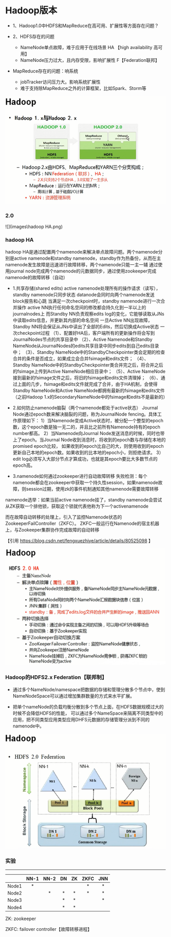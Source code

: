# Hadoop版本

- 1、Hadoop1.0中HDFS和MapReduce在高可用、扩展性等方面存在问题？

- 2、HDFS存在的问题
  - NameNode单点故障，难于应用于在线场景  HA 【high availability 高可用】
  - NameNode压力过大，且内存受限，影响扩展性 F【Federation联邦】
- MapReduce存在的问题：响系统
  - jobTracker访问压力大。影响系统扩展性
  - 难于支持除MapReduce之外的计算框架，比如Spark、Storm等

![](images\Hadoop1和Hadoop2的区别.png)

### 2.0

![](images\hadoop HA.png)

### hadoop HA

hadoop HA是通过配置两个namenode来解决单点故障问题。两个namenode分别是active namenode和standby namenode，standby作为热备份，从而在主namenode发生故障是迅速进行故障转移，两个namenode只能一主一辅
通过使用journal node完成两个namenode的元数据同步，通过使用zookeeper完成namenode的故障转移（自动）

- 1.共享存储(shared edits)
  active namenode处理所有的操作请求（读写），standby namenode只同步状态
  datanode会同时向两个namenode发送block报告和心跳
  当满足一次checkpoint时，standby namenode进行一次合并操作
  active NN执行任何命名空间的修改都会持久化到一半以上的journalnodes上
  而Standby NN负责观察edits log的变化，它能够读取从JNs中读取edits信息，并更新其内部的命名空间
  一旦Active NN出现故障，Standby NN将会保证从JNs中读出了全部的Edits，然后切换成Active状态
  一次checkpoint过程
  （1）、配置好HA后，客户端所有的更新操作将会写到JournalNodes节点的共享目录中
  （2）、Active Namenode和Standby NameNode从JournalNodes的edits共享目录中同步edits到自己edits目录中；
  （3）、Standby NameNode中的StandbyCheckpointer类会定期的检查合并的条件是否成立，如果成立会合并fsimage和edits文件；
  （4）、Standby NameNode中的StandbyCheckpointer类合并完之后，将合并之后的fsimage上传到Active NameNode相应目录中；
  （5）、Active NameNode接到最新的fsimage文件之后，将旧的fsimage和edits文件清理掉；
  （6）、通过上面的几步，fsimage和edits文件就完成了合并，由于HA机制，会使得Standby NameNode和Active NameNode都拥有最新的fsimage和edits文件
  （之前Hadoop 1.x的SecondaryNameNode中的fsimage和edits不是最新的）

- 2.如何防止namenode脑裂（两个namenode都处于active状态）
  Journal Node通过epoch数来解决脑裂的问题，称为JournalNode fencing。具体工作原理如下： 
  1）当Namenode变成Active状态时，被分配一个整型的epoch数，这个epoch数是独一无二的，并且比之前所有Namenode持有的epoch number都高。
  2）当Namenode向Journal Node发送消息的时候，同时也带上了epoch。当Journal Node收到消息时，将收到的epoch数与存储在本地的promised epoch比较，
     如果收到的epoch比自己的大，则使用收到的epoch更新自己本地的epoch数。如果收到的比本地的epoch小，则拒绝请求。
  3）edit log必须写入大部分节点才算成功，也就是其epoch要比大多数节点的epoch高。

- 3.namenode如何通过zookeeper进行自动故障转移
  失败检测：每个namenode都会在zookeeper中获取一个持久性session，如果namenode故障，则session过期，使用zk的事件机制通知其他namenode需要故障转移

namenode选举：如果当前active namenode挂了，standby namenode会尝试从ZK获取一个排他锁，获取这个锁就代表他称为下一个activenamenode

而在故障自动转移的处理上，引入了监控Namenode状态的ZookeeperFailController（ZKFC）。
ZKFC一般运行在Namenode的宿主机器上，与Zookeeper集群协作完成故障的自动转移

【引用 https://blog.csdn.net/fengxuezhiye/article/details/80525098 】

![](images\Hadoop2.0HA机制.png)



### Hadoop的HDFS2.x Federation【联邦制】

- 通过多个NameNode/namespace把数据的存储和管理分散多个节点中，使到NameNodeSpace可以通过增加集群数量的方式来水平扩展。

- 把单个nameNode的负载均衡分散到多个节点上面，在HDFS数据规模过大的时候不会降低HDFS的性能，
可以通过多个NameSpace来隔离不同类型中的应用，把不同类型应用类型应用DHFS元数据的存储管理分派到不同的namenode中。

![](images\Hadoop的Federation联邦制管理集群.png)



### 实验

-------

|       | NN-1 | NN-2 |  DN  |  ZK  | ZKFC | JNN  |
| :---: | :--: | :--: | :--: | :--: | :--: | :--: |
| Node1 |  *   |      |      |      |  *   |  *   |
| Node2 |      |  *   |  *   |  *   |  *   |  *   |
| Node3 |      |      |  *   |  *   |      |  *   |
| Node4 |      |      |  *   |  *   |      |      |

ZK:  zookeeper 

ZKFC:   failover controller【故障转移进程】 

